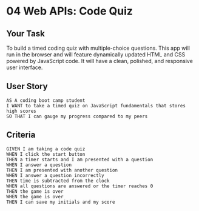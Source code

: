 # 04 Web APIs: Code Quiz

## Your Task

To build a timed coding quiz with multiple-choice questions. This app will run in the browser and will feature dynamically updated HTML and CSS powered by JavaScript code. It will have a clean, polished, and responsive user interface. 

## User Story

```
AS A coding boot camp student
I WANT to take a timed quiz on JavaScript fundamentals that stores high scores
SO THAT I can gauge my progress compared to my peers
```

##  Criteria

```
GIVEN I am taking a code quiz
WHEN I click the start button
THEN a timer starts and I am presented with a question
WHEN I answer a question
THEN I am presented with another question
WHEN I answer a question incorrectly
THEN time is subtracted from the clock
WHEN all questions are answered or the timer reaches 0
THEN the game is over
WHEN the game is over
THEN I can save my initials and my score
```
